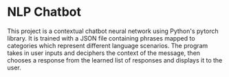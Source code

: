 # NLP Chatbot

This project is a contextual chatbot neural network using Python's pytorch library. It is trained with a JSON file containing phrases mapped to categories which represent different language scenarios. The program takes in user inputs and deciphers the context of the message, then chooses a response from the learned list of responses and displays it to the user. 
